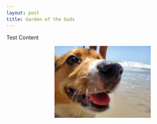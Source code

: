 ```yaml
---
layout: post
title: Garden of the Gods
---
```


Test Content
<p align="center">
<img src="/assets/CorgiCloseup-min.jpg" width=50% height=auto>
</p>
